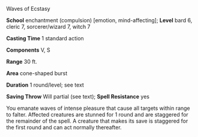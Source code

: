 Waves of Ecstasy

**School** enchantment (compulsion) [emotion, mind-affecting]; **Level** bard 6, cleric 7, sorcerer/wizard 7, witch 7

**Casting Time** 1 standard action

**Components** V, S

**Range** 30 ft.

**Area** cone-shaped burst

**Duration** 1 round/level; see text

**Saving Throw** Will partial (see text); **Spell Resistance** yes

You emanate waves of intense pleasure that cause all targets within range to falter. Affected creatures are stunned for 1 round and are staggered for the remainder of the spell. A creature that makes its save is staggered for the first round and can act normally thereafter.

